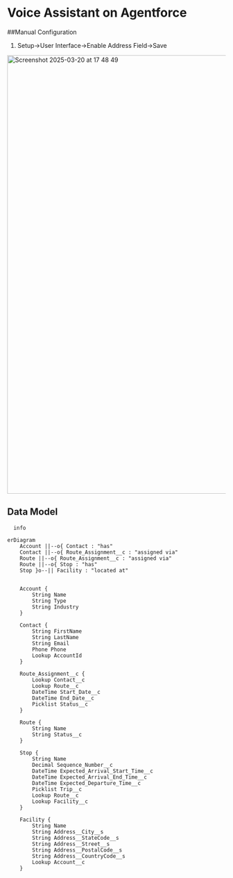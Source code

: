 # Voice Assistant on Agentforce




##Manual Configuration


1. Setup->User Interface->Enable Address Field->Save
<img width="1010" alt="Screenshot 2025-03-20 at 17 48 49" src="https://github.com/user-attachments/assets/7e01135d-b372-4b44-a1b7-7fd47bc59124" />



## Data Model

```mermaid
  info
```

```mermaid
erDiagram
    Account ||--o{ Contact : "has"
    Contact ||--o{ Route_Assignment__c : "assigned via"
    Route ||--o{ Route_Assignment__c : "assigned via"
    Route ||--o{ Stop : "has"
    Stop }o--|| Facility : "located at"
    

    Account {
        String Name
        String Type
        String Industry
    }

    Contact {
        String FirstName
        String LastName
        String Email
        Phone Phone
        Lookup AccountId
    }

    Route_Assignment__c {
        Lookup Contact__c
        Lookup Route__c
        DateTime Start_Date__c
        DateTime End_Date__c
        Picklist Status__c
    }

    Route {
        String Name
        String Status__c
    }

    Stop {
        String Name
        Decimal Sequence_Number__c
        DateTime Expected_Arrival_Start_Time__c
        DateTime Expected_Arrival_End_Time__c
        DateTime Expected_Departure_Time__c
        Picklist Trip__c
        Lookup Route__c
        Lookup Facility__c
    }

    Facility {
        String Name
        String Address__City__s
        String Address__StateCode__s
        String Address__Street__s
        String Address__PostalCode__s
        String Address__CountryCode__s
        Lookup Account__c
    }
```